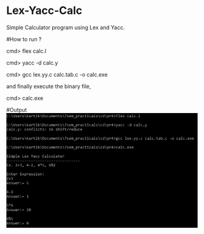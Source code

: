 # Lex-Yacc-Calc
Simple Calculator program using Lex and Yacc.

#How to run ?

cmd> flex calc.l

cmd> yacc -d calc.y

cmd> gcc lex.yy.c calc.tab.c -o calc.exe

and finally execute the binary file,

cmd> calc.exe

#Output
![Output](https://raw.githubusercontent.com/kartikchaudhari/Lex-Yacc-Calc/master/output.png)

